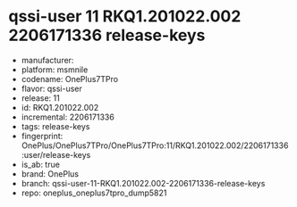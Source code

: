# qssi-user 11 RKQ1.201022.002 2206171336 release-keys
- manufacturer: 
- platform: msmnile
- codename: OnePlus7TPro
- flavor: qssi-user
- release: 11
- id: RKQ1.201022.002
- incremental: 2206171336
- tags: release-keys
- fingerprint: OnePlus/OnePlus7TPro/OnePlus7TPro:11/RKQ1.201022.002/2206171336:user/release-keys
- is_ab: true
- brand: OnePlus
- branch: qssi-user-11-RKQ1.201022.002-2206171336-release-keys
- repo: oneplus_oneplus7tpro_dump5821
